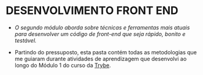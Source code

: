 # DESENVOLVIMENTO FRONT END

- *O segundo módulo aborda sobre técnicas e ferramentas mais atuais para desenvolver um código de front-end que seja rápido, bonito e testável.*

- Partindo do pressuposto, esta pasta contém todas as metodologias que me guiaram durante atividades de aprendizagem que desenvolvi ao longo do Módulo 1 do curso da [Trybe](https://www.betrybe.com/).